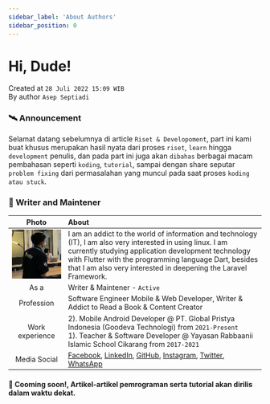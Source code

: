 ```yaml
---
sidebar_label: 'About Authors'
sidebar_position: 0
---
```


# Hi, Dude!

Created at `28 Juli 2022 15:09 WIB`<br />
By author `Asep Septiadi`<br />

### 🛰️ Announcement
Selamat datang sebelumnya di article `Riset & Developoment`, part ini kami buat khusus merupakan hasil nyata dari proses `riset`, `learn` hingga `development` penulis, dan pada part ini juga akan `dibahas` berbagai macam pembahasan seperti `koding`, `tutorial`, sampai dengan share seputar `problem fixing` dari permasalahan yang muncul pada saat proses `koding atau stuck`.

### 🌱 Writer and Maintener

| Photo | About |
| :-------------: | :------------- |
| ![Author](/img/author.png) | I am an addict to the world of information and technology (IT), I am also very interested in using linux. I am currently studying application development technology with Flutter with the programming language Dart, besides that I am also very interested in deepening the Laravel Framework. |
| As a | Writer & Maintener - `Active` |
| Profession | Software Engineer Mobile & Web Developer, Writer & Addict to Read a Book & Content Creator |
| Work experience |  2). Mobile Android Developer @ PT. Global Pristya Indonesia (Goodeva Technologi) from `2021-Present` <br /> 1). Teacher & Software Developer @ Yayasan Rabbaanii Islamic School Cikarang from `2017-2021` <br /> |
| Media Social | [Facebook](https://www.facebook.com/cit.septiyadi/), [LinkedIn](https://www.linkedin.com/in/asep-septiadi-4b9299162), [GitHub](https://github.com/uni-fied), [Instagram](https://www.instagram.com/devadiroot/), [Twitter](https://twitter.com/septia_dy), [WhatsApp](https://wa.me/6281324091141) |

#### 🚀 Cooming soon!, Artikel-artikel pemrograman serta tutorial akan dirilis dalam waktu dekat.